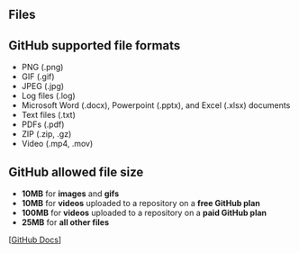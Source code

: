 ## Files

## GitHub supported file formats

- PNG (.png)
- GIF (.gif)
- JPEG (.jpg)
- Log files (.log)
- Microsoft Word (.docx), Powerpoint (.pptx), and Excel (.xlsx) documents
- Text files (.txt)
- PDFs (.pdf)
- ZIP (.zip, .gz)
- Video (.mp4, .mov)

## GitHub allowed file size

- **10MB** for **images** and **gifs**
- **10MB** for **videos** uploaded to a repository on a **free GitHub plan**
- **100MB** for **videos** uploaded to a repository on a **paid GitHub plan**
- **25MB** for **all other files**

[[GitHub Docs](https://docs.github.com/en/github/writing-on-github/working-with-advanced-formatting/attaching-files)]
